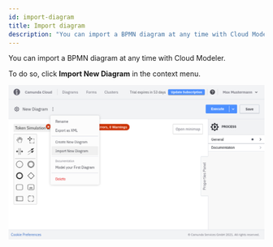 ```yaml
---
id: import-diagram
title: Import diagram
description: "You can import a BPMN diagram at any time with Cloud Modeler."
---
```


You can import a BPMN diagram at any time with Cloud Modeler. 

To do so, click **Import New Diagram** in the context menu.

![import diagram](img/import-diagram.png)
